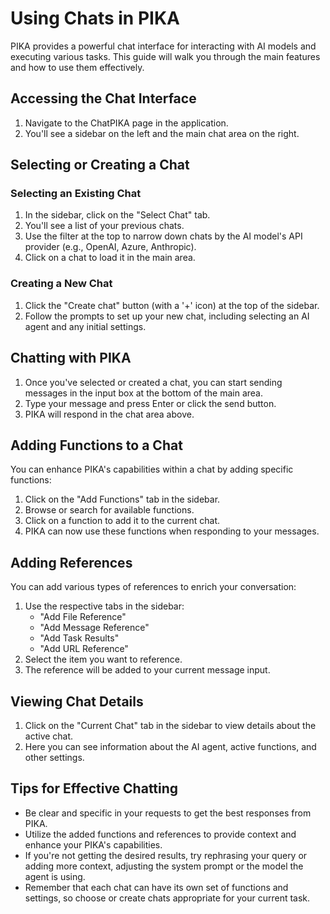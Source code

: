 # Using Chats in PIKA

PIKA provides a powerful chat interface for interacting with AI models and executing various tasks. This guide will walk you through the main features and how to use them effectively.

## Accessing the Chat Interface

1. Navigate to the ChatPIKA page in the application.
2. You'll see a sidebar on the left and the main chat area on the right.

## Selecting or Creating a Chat

### Selecting an Existing Chat
1. In the sidebar, click on the "Select Chat" tab.
2. You'll see a list of your previous chats.
3. Use the filter at the top to narrow down chats by the AI model's API provider (e.g., OpenAI, Azure, Anthropic).
4. Click on a chat to load it in the main area.

### Creating a New Chat
1. Click the "Create chat" button (with a '+' icon) at the top of the sidebar.
2. Follow the prompts to set up your new chat, including selecting an AI agent and any initial settings.

## Chatting with PIKA

1. Once you've selected or created a chat, you can start sending messages in the input box at the bottom of the main area.
2. Type your message and press Enter or click the send button.
3. PIKA will respond in the chat area above.

## Adding Functions to a Chat

You can enhance PIKA's capabilities within a chat by adding specific functions:

1. Click on the "Add Functions" tab in the sidebar.
2. Browse or search for available functions.
3. Click on a function to add it to the current chat.
4. PIKA can now use these functions when responding to your messages.

## Adding References

You can add various types of references to enrich your conversation:

1. Use the respective tabs in the sidebar:
   - "Add File Reference"
   - "Add Message Reference"
   - "Add Task Results"
   - "Add URL Reference"
2. Select the item you want to reference.
3. The reference will be added to your current message input.

## Viewing Chat Details

1. Click on the "Current Chat" tab in the sidebar to view details about the active chat.
2. Here you can see information about the AI agent, active functions, and other settings.

## Tips for Effective Chatting

- Be clear and specific in your requests to get the best responses from PIKA.
- Utilize the added functions and references to provide context and enhance your PIKA's capabilities.
- If you're not getting the desired results, try rephrasing your query or adding more context, adjusting the system prompt or the model the agent is using. 
- Remember that each chat can have its own set of functions and settings, so choose or create chats appropriate for your current task.